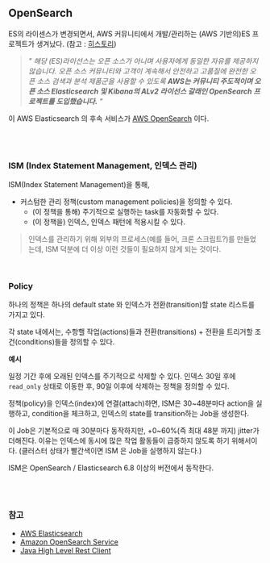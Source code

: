 ## OpenSearch

ES의 라이센스가 변경되면서, AWS 커뮤니티에서 개발/관리하는 (AWS 기반의)ES 프로젝트가 생겨났다. (참고 : [히스토리](https://aws.amazon.com/ko/opensearch-service/the-elk-stack/what-is-elasticsearch/))

> *" 해당 (ES)라이선스는 오픈 소스가 아니며 사용자에게 동일한 자유를 제공하지 않습니다. 오픈 소스 커뮤니티와 고객이 계속해서 안전하고 고품질에 완전한 오픈 소스 검색과 분석 제품군을 사용할 수 있도록 **AWS는 커뮤니티 주도적이며 오픈 소스 Elasticsearch 및 Kibana의 ALv2 라이선스 갈래인 OpenSearch 프로젝트를 도입했습니다.** "*

이 AWS Elasticsearch 의 후속 서비스가 [AWS OpenSearch](https://docs.aws.amazon.com/ko_kr/opensearch-service/latest/developerguide/what-is.html) 이다.

<br><br>

### ISM (Index Statement Management, 인덱스 관리)

ISM(Index Statement Management)을 통해,
- 커스텀한 관리 정책(custom management policies)을 정의할 수 있다.
  - (이 정책을 통해) 주기적으로 실행하는 task를 자동화할 수 있다.
  - (이 정책을) 인덱스, 인덱스 패턴에 적용시킬 수 있다.

> 인덱스를 관리하기 위해 외부의 프로세스(예를 들어, 크론 스크립트?)를 만들었는데, ISM 덕분에 더 이상 이런 것들이 필요하지 않게 되는 것이다.

<br>

### Policy

하나의 정책은 하나의 default state 와 인덱스가 전환(transition)할 state 리스트를 가지고 있다.

각 state 내에서는, 수항핼 작업(actions)들과 전환(transitions) + 전환을 트리거할 조건(conditions)들을 정의할 수 있다. 

**예시**

일정 기간 후에 오래된 인덱스를 주기적으로 삭제할 수 있다. 인덱스 30일 후에 `read_only` 상태로 이동한 후, 90일 이후에 삭제하는 정책을 정의할 수 있다.

정책(policy)을 인덱스(index)에 연결(attach)하면, ISM은 30~48분마다 action을 실행하고, condition을 체크하고, 인덱스의 state를 transition하는 Job을 생성한다. 

이 Job은 기본적으로 매 30분마다 동작하지만, +0~60%(즉 최대 48분 까지) jitter가 더해진다. 이유는 인덱스에 동시에 많은 작업 활동들이 급증하지 않도록 하기 위해서이다. (클러스터 상태가 빨간색이면 ISM 은 Job을 실행하지 않는다.)

ISM은 OpenSearch / Elasticsearch 6.8 이상의 버전에서 동작한다.

<br><br>

### 참고

- [AWS Elasticsearch](https://aws.amazon.com/ko/opensearch-service/the-elk-stack/what-is-elasticsearch/)
- [Amazon OpenSearch Service](https://docs.aws.amazon.com/ko_kr/opensearch-service/latest/developerguide/what-is.html)
- [Java High Level Rest Client](https://opensearch.org/docs/latest/clients/java-rest-high-level/#sample-code)